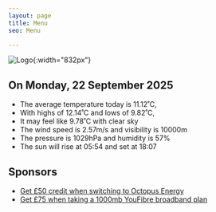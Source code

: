 ```yaml
---
layout: page
title: Menu
seo: Menu

---
```


![Logo](/images/logo.jpg){:width="832px"}

<!-- weather_marker starts -->
## On Monday, 22 September 2025

- The average temperature today is 11.12˚C,
- With highs of 12.14˚C and lows of 9.82˚C,
- It may feel like 9.78˚C with clear sky
- The wind speed is 2.57m/s and visibility is 10000m
- The pressure is 1029hPa and humidity is 57%
- The sun will rise at 05:54 and set at 18:07

<!-- weather_marker ends -->

## Sponsors

- [Get £50 credit when switching to Octopus Energy](https://bit.ly/3oD1nnS)
- [Get £75 when taking a 1000mb YouFibre broadband plan](https://aklam.io/91zWhU?)
